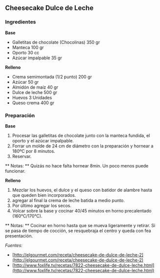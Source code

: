 ## Cheesecake Dulce de Leche

### Ingredientes

**Base**

  * Galletitas de chocolate (Chocolinas) 350 gr
  * Manteca 100 gr
  * Oporto 30 cc
  * Azúcar impalpable 35 gr

**Relleno**

  * Crema semimontada (1/2 punto) 200 gr
  * Azúcar 50 gr
  * Almidón de maíz 40 gr
  * Dulce de leche 500 gr
  * Huevos 3 Unidades
  * Queso crema 400 gr

### Preparación

**Base**

  1. Procesar las galletitas de chocolate junto con la manteca fundida, el oporto y el azúcar impalpable.
  2. Forrar un molde de 24 cm de diámetro con la preparación y hornear a 180ºC por 8 minutos.
  3. Reservar.

  ** Notas: ** Quizás no hace falta hornear 8min. Un poco menos puede funcionar.

**Relleno**

  1. Mezclar los huevos, el dulce y el queso con batidor de alambre hasta que queden bien incorporados.
  2. agregar al final la crema de leche batida a medio punto.
  3. Por último agregar los secos.
  4. Volcar sobre la base y cocinar 40/45 minutos en horno precalentado (160°C/170°C).

  ** Notas: ** Cocinar en horno hasta que se mueva ligeramente y retirar. Si se
               pasa de tiempo de cocción, se resquebraja el centro y queda con
               fea presentación.

*Fuentes:*

  * [http://elgourmet.com/receta/cheesecake-de-dulce-de-leche-2](http://elgourmet.com/receta/cheesecake-de-dulce-de-leche-2)
  * [http://www.foxlife.tv/recetas/7822-cheesecake-de-dulce-leche.html](http://www.foxlife.tv/recetas/7822-cheesecake-de-dulce-leche.html)